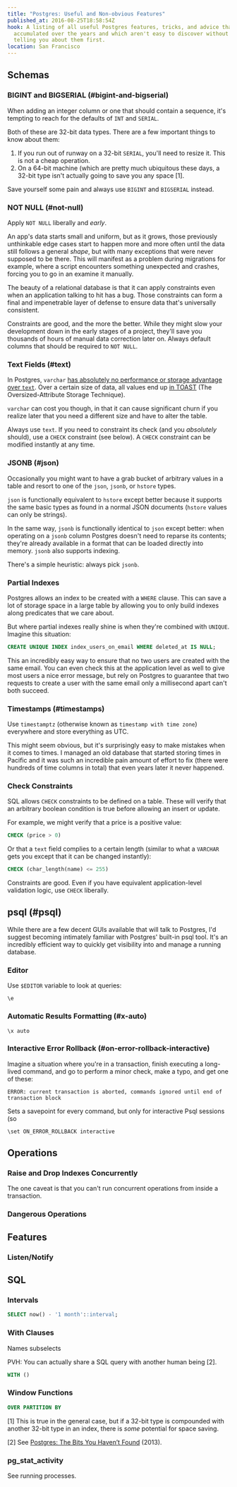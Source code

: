 ```yaml
---
title: "Postgres: Useful and Non-obvious Features"
published_at: 2016-08-25T18:58:54Z
hook: A listing of all useful Postgres features, tricks, and advice that I've
  accumulated over the years and which aren't easy to discover without someone
  telling you about them first.
location: San Francisco
---
```


## Schemas

### BIGINT and BIGSERIAL (#bigint-and-bigserial)

When adding an integer column or one that should contain a sequence, it's
tempting to reach for the defaults of `INT` and `SERIAL`.

Both of these are 32-bit data types. There are a few important things to know
about them:

1. If you run out of runway on a 32-bit `SERIAL`, you'll need to resize it.
   This is not a cheap operation.
2. On a 64-bit machine (which are pretty much ubiquitous these days, a 32-bit
   type isn't actually going to save you any space [1].

Save yourself some pain and always use `BIGINT` and `BIGSERIAL` instead.

### NOT NULL (#not-null)

Apply `NOT NULL` liberally and _early_.

An app's data starts small and uniform, but as it grows, those previously
unthinkable edge cases start to happen more and more often until the data still
follows a general _shape_, but with many exceptions that were never supposed to
be there. This will manifest as a problem during migrations for example, where
a script encounters something unexpected and crashes, forcing you to go in an
examine it manually.

The beauty of a relational database is that it can apply constraints even when
an application talking to hit has a bug. Those constraints can form a final and
impenetrable layer of defense to ensure data that's universally consistent.

Constraints are good, and the more the better. While they might slow your
development down in the early stages of a project, they'll save you thousands
of hours of manual data correction later on. Always default columns that should
be required to `NOT NULL`.

### Text Fields (#text)

In Postgres, `varchar` [has absolutely no performance or storage advantage over
`text`][text]. Over a certain size of data, all values end up [in TOAST][toast]
(The Oversized-Attribute Storage Technique).

`varchar` can cost you though, in that it can cause significant churn if you
realize later that you need a different size and have to alter the table.

Always use `text`. If you need to constraint its check (and you _absolutely_
should), use a `CHECK` constraint (see below). A `CHECK` constraint can be
modified instantly at any time.

### JSONB (#json)

Occasionally you might want to have a grab bucket of arbitrary values in a
table and resort to one of the `json`, `jsonb`, or `hstore` types.

`json` is functionally equivalent to `hstore` except better because it supports
the same basic types as found in a normal JSON documents (`hstore` values can
only be strings).

In the same way, `jsonb` is functionally identical to `json` except better:
when operating on a `jsonb` column Postgres doesn't need to reparse its
contents; they're already available in a format that can be loaded directly
into memory. `jsonb` also supports indexing.

There's a simple heuristic: always pick `jsonb`.

### Partial Indexes

Postgres allows an index to be created with a `WHERE` clause. This can save a
lot of storage space in a large table by allowing you to only build indexes
along predicates that we care about.

But where partial indexes really shine is when they're combined with `UNIQUE`.
Imagine this situation:

``` sql
CREATE UNIQUE INDEX index_users_on_email WHERE deleted_at IS NULL;
```

This an incredibly easy way to ensure that no two users are created with the
same email. You can even check this at the application level as well to give
most users a nice error message, but rely on Postgres to guarantee that two
requests to create a user with the same email only a millisecond apart can't
both succeed.

### Timestamps (#timestamps)

Use `timestamptz` (otherwise known as `timestamp with time zone`) everywhere
and store everything as UTC.

This might seem obvious, but it's surprisingly easy to make mistakes when it
comes to times. I managed an old database that started storing times in Pacific
and it was such an incredible pain amount of effort to fix (there were hundreds
of time columns in total) that even years later it never happened.

### Check Constraints

SQL allows `CHECK` constraints to be defined on a table. These will verify that
an arbitrary boolean condition is true before allowing an insert or update.

For example, we might verify that a price is a positive value:

``` sql
CHECK (price > 0)
```

Or that a `text` field complies to a certain length (similar to what a
`VARCHAR` gets you except that it can be changed instantly):

``` sql
CHECK (char_length(name) <= 255)
```

Constraints are good. Even if you have equivalent application-level validation
logic, use `CHECK` liberally.

## psql (#psql)

While there are a few decent GUIs available that will talk to Postgres, I'd
suggest becoming intimately familiar with Postgres' built-in psql tool. It's an
incredibly efficient way to quickly get visibility into and manage a running
database.

### Editor

Use `$EDITOR` variable to look at queries:

```
\e
```

### Automatic Results Formatting (#x-auto)

```
\x auto
```

### Interactive Error Rollback (#on-error-rollback-interactive)

Imagine a situation where you're in a transaction, finish executing a
long-lived command, and go to perform a minor check, make a typo, and get one
of these:

```
ERROR: current transaction is aborted, commands ignored until end of transaction block
```

Sets a savepoint for every command, but only for interactive Psql sessions (so

```
\set ON_ERROR_ROLLBACK interactive
```

## Operations

### Raise and Drop Indexes Concurrently

The one caveat is that you can't run concurrent operations from inside a
transaction.

### Dangerous Operations

## Features

### Listen/Notify

## SQL

### Intervals

``` sql
SELECT now() - '1 month'::interval;
```

### With Clauses

Names subselects

PVH: You can actually share a SQL query with another human being [2].

``` sql
WITH ()
```

### Window Functions

``` sql
OVER PARTITION BY
```

[1] This is true in the general case, but if a 32-bit type is compounded with
another 32-bit type in an index, there is _some_ potential for space saving.

[2] See [Postgres: The Bits You Haven’t Found](https://vimeo.com/61044807)
(2013).

### pg_stat_activity

See running processes.

[text]: https://www.postgresql.org/docs/current/static/datatype-character.html
[toast]: https://www.postgresql.org/docs/current/static/storage-toast.html
